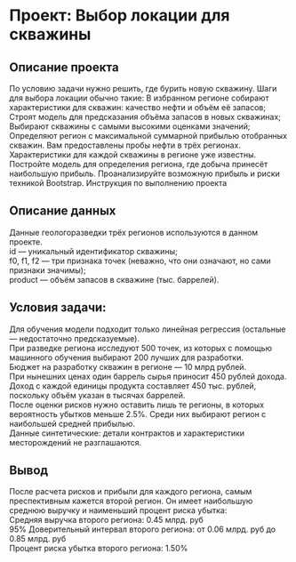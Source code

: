 # Проект: Выбор локации для скважины


## Описание проекта

По условию задачи нужно решить, где бурить новую скважину. 
Шаги для выбора локации обычно такие:
В избранном регионе собирают характеристики для скважин: качество нефти и объём её запасов;
Строят модель для предсказания объёма запасов в новых скважинах;
Выбирают скважины с самыми высокими оценками значений;
Определяют регион с максимальной суммарной прибылью отобранных скважин.
Вам предоставлены пробы нефти в трёх регионах. Характеристики для каждой скважины в регионе уже известны. Постройте модель для определения региона, где добыча принесёт наибольшую прибыль. Проанализируйте возможную прибыль и риски техникой Bootstrap.
Инструкция по выполнению проекта

## Описание данных

Данные геологоразведки трёх регионов используются в данном проекте. \
id — уникальный идентификатор скважины; \
f0, f1, f2 — три признака точек (неважно, что они означают, но сами признаки значимы); \
product — объём запасов в скважине (тыс. баррелей). 

## Условия задачи:

Для обучения модели подходит только линейная регрессия (остальные — недостаточно предсказуемые). \
При разведке региона исследуют 500 точек, из которых с помощью машинного обучения выбирают 200 лучших для разработки. \
Бюджет на разработку скважин в регионе — 10 млрд рублей. \
При нынешних ценах один баррель сырья приносит 450 рублей дохода. Доход с каждой единицы продукта составляет 450 тыс. рублей, поскольку объём указан в тысячах баррелей. \
После оценки рисков нужно оставить лишь те регионы, в которых вероятность убытков меньше 2.5%. Среди них выбирают регион с наибольшей средней прибылью. \
Данные синтетические: детали контрактов и характеристики месторождений не разглашаются.

## Вывод

После расчета рисков и прибыли для каждого региона, самым преспективным кажется второй регион. Он имеет наибольшую среднюю выручку и наименьший процент риска убытка: \
Средняя выручка второго региона: 0.45 млрд. руб \
95% Доверительный интервал второго региона: от 0.06 млрд. руб до 0.85 млрд. руб \
Процент риска убытка второго региона: 1.50%

